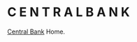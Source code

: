 <html>
  <head>
    <title>A B O U T</title>
  </head>
  <body>
    <h1>C E N T R A L B A N K</h1>
    <p>
      <a href="https://www.centralbank.net">Central Bank</a> Home.
    </p>
  </body>
</html>
